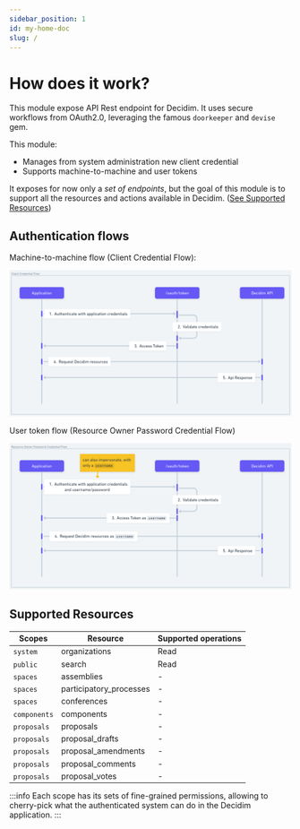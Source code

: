 ```yaml
---
sidebar_position: 1
id: my-home-doc
slug: /
---
```


# How does it work?
This module expose API Rest endpoint for Decidim. It uses secure workflows from OAuth2.0, leveraging the famous `doorkeeper` and `devise` gem. 

This module: 
- Manages from system administration new client credential
- Supports machine-to-machine and user tokens

It exposes for now only a _set of endpoints_, but the goal of this module is to support all the resources and actions available in Decidim. ([See Supported Resources](#supported-resources))

## Authentication flows

Machine-to-machine flow (Client Credential Flow): 

![Client Credentials](./client_cred.png)

User token flow (Resource Owner Password Credential Flow)

![ROPC](./ropc.png)

## Supported Resources

| Scopes     	| Resource                	| Supported operations 	|
|------------	|-------------------------	|----------------------	|
| `system`     	| organizations           	| Read                 	|
| `public`     	| search                  	| Read                 	|
| `spaces`     	| assemblies              	| -                    	|
| `spaces`     	| participatory_processes 	| -                    	|
| `spaces`     	| conferences             	| -                    	|
| `components` 	| components              	| -                    	|
| `proposals`  	| proposals               	| -                    	|
| `proposals`  	| proposal_drafts         	| -                    	|
| `proposals`  	| proposal_amendments     	| -                    	|
| `proposals`  	| proposal_comments       	| -                    	|
| `proposals`  	| proposal_votes          	| -                    	|

:::info
Each scope has its sets of fine-grained permissions, allowing to 
cherry-pick what the authenticated system can do in the Decidim application.
:::